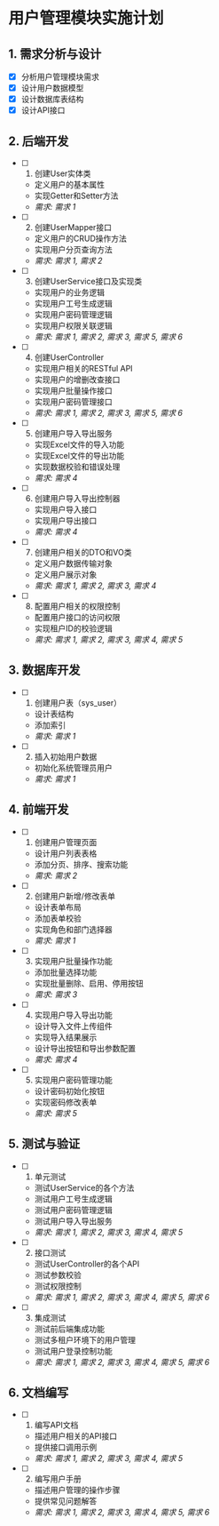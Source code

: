 # 用户管理模块实施计划

## 1. 需求分析与设计
- [x] 分析用户管理模块需求
- [x] 设计用户数据模型
- [x] 设计数据库表结构
- [x] 设计API接口

## 2. 后端开发
- [ ] 1. 创建User实体类
  - 定义用户的基本属性
  - 实现Getter和Setter方法
  - _需求: 需求 1_

- [ ] 2. 创建UserMapper接口
  - 定义用户的CRUD操作方法
  - 实现用户分页查询方法
  - _需求: 需求 1, 需求 2_

- [ ] 3. 创建UserService接口及实现类
  - 实现用户的业务逻辑
  - 实现用户工号生成逻辑
  - 实现用户密码管理逻辑
  - 实现用户权限关联逻辑
  - _需求: 需求 1, 需求 2, 需求 3, 需求 5, 需求 6_

- [ ] 4. 创建UserController
  - 实现用户相关的RESTful API
  - 实现用户的增删改查接口
  - 实现用户批量操作接口
  - 实现用户密码管理接口
  - _需求: 需求 1, 需求 2, 需求 3, 需求 5, 需求 6_

- [ ] 5. 创建用户导入导出服务
  - 实现Excel文件的导入功能
  - 实现Excel文件的导出功能
  - 实现数据校验和错误处理
  - _需求: 需求 4_

- [ ] 6. 创建用户导入导出控制器
  - 实现用户导入接口
  - 实现用户导出接口
  - _需求: 需求 4_

- [ ] 7. 创建用户相关的DTO和VO类
  - 定义用户数据传输对象
  - 定义用户展示对象
  - _需求: 需求 1, 需求 2, 需求 3, 需求 4_

- [ ] 8. 配置用户相关的权限控制
  - 配置用户接口的访问权限
  - 实现租户ID的校验逻辑
  - _需求: 需求 1, 需求 2, 需求 3, 需求 4, 需求 5_

## 3. 数据库开发
- [ ] 1. 创建用户表（sys_user）
  - 设计表结构
  - 添加索引
  - _需求: 需求 1_

- [ ] 2. 插入初始用户数据
  - 初始化系统管理员用户
  - _需求: 需求 1_

## 4. 前端开发
- [ ] 1. 创建用户管理页面
  - 设计用户列表表格
  - 添加分页、排序、搜索功能
  - _需求: 需求 2_

- [ ] 2. 创建用户新增/修改表单
  - 设计表单布局
  - 添加表单校验
  - 实现角色和部门选择器
  - _需求: 需求 1_

- [ ] 3. 实现用户批量操作功能
  - 添加批量选择功能
  - 实现批量删除、启用、停用按钮
  - _需求: 需求 3_

- [ ] 4. 实现用户导入导出功能
  - 设计导入文件上传组件
  - 实现导入结果展示
  - 设计导出按钮和导出参数配置
  - _需求: 需求 4_

- [ ] 5. 实现用户密码管理功能
  - 设计密码初始化按钮
  - 实现密码修改表单
  - _需求: 需求 5_

## 5. 测试与验证
- [ ] 1. 单元测试
  - 测试UserService的各个方法
  - 测试用户工号生成逻辑
  - 测试用户密码管理逻辑
  - 测试用户导入导出服务
  - _需求: 需求 1, 需求 2, 需求 3, 需求 4, 需求 5_

- [ ] 2. 接口测试
  - 测试UserController的各个API
  - 测试参数校验
  - 测试权限控制
  - _需求: 需求 1, 需求 2, 需求 3, 需求 4, 需求 5, 需求 6_

- [ ] 3. 集成测试
  - 测试前后端集成功能
  - 测试多租户环境下的用户管理
  - 测试用户登录控制功能
  - _需求: 需求 1, 需求 2, 需求 3, 需求 4, 需求 5, 需求 6_

## 6. 文档编写
- [ ] 1. 编写API文档
  - 描述用户相关的API接口
  - 提供接口调用示例
  - _需求: 需求 1, 需求 2, 需求 3, 需求 4, 需求 5_

- [ ] 2. 编写用户手册
  - 描述用户管理的操作步骤
  - 提供常见问题解答
  - _需求: 需求 1, 需求 2, 需求 3, 需求 4, 需求 5, 需求 6_